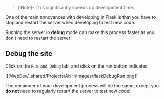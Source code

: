 
> [!Note]- This significantly speeds up development time.

One of the main annoyances with developing in Flask is that you have to stop and restart the server when developing to test new code.

Running the server in **debug** mode can make this process faster as you don't need to restart the server!

## Debug the site

Click on the `Run and Debug` tab, and click on the run button indicated

![[WebDev/_shared/Projects/ANH/images/flaskDebugRun.png]]


The remainder of your development process will be the same, except you **do not** need to regularly restart the server to test new code!

